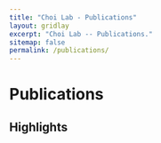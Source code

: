 ```yaml
---
title: "Choi Lab - Publications"
layout: gridlay
excerpt: "Choi Lab -- Publications."
sitemap: false
permalink: /publications/
---
```



# Publications

## Highlights
